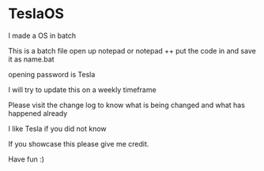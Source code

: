 # TeslaOS

I made a OS in batch

This is a batch file open up notepad or notepad ++ put the code in and save it as name.bat

opening password is Tesla

I will try to update this on a weekly timeframe

Please visit the change log to know what is being changed and what has happened already

I like Tesla if you did not know

If you showcase this please give me credit.

Have fun :)
